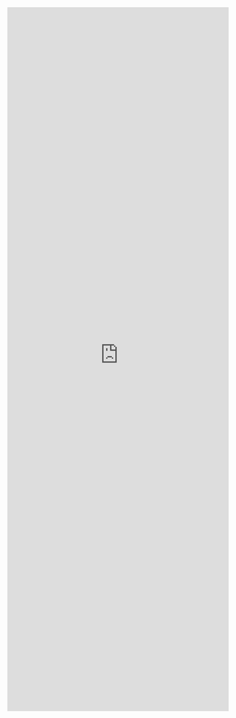 <iframe 
    title='Nav Examples'
    src='https://fabricweb.z5.web.core.windows.net/pr-deploy-site/refs/pull/9333/merge/fabric-website-resources/dist/index.html#/examples/nav?docsExample=true'
    frameborder='no'
    height='1600'
    style='width: 100%;'
>